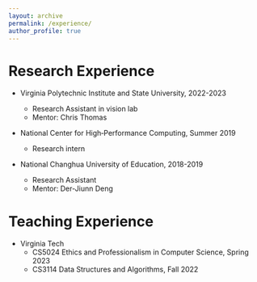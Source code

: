 ```yaml
---
layout: archive
permalink: /experience/
author_profile: true
---
```



Research Experience
===================

- Virginia Polytechnic Institute and State University, 2022-2023
  - Research Assistant in vision lab
  - Mentor: Chris Thomas
 
- National Center for High‑Performance Computing, Summer 2019
  - Research intern

- National Changhua University of Education, 2018-2019
  - Research Assistant
  - Mentor: Der-Jiunn Deng

Teaching Experience
===================
  
- Virginia Tech
  - CS5024 Ethics and Professionalism in Computer Science, Spring 2023
  - CS3114 Data Structures and Algorithms, Fall 2022
